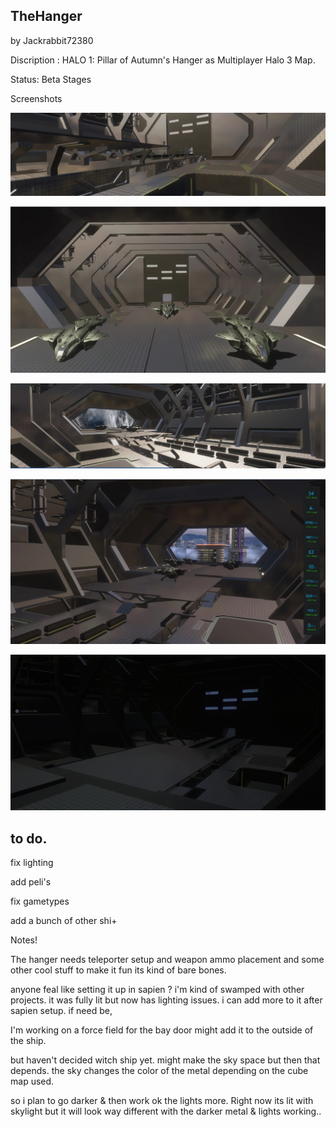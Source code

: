 ## TheHanger

by Jackrabbit72380

Discription : HALO 1: Pillar of Autumn's Hanger as Multiplayer Halo 3 Map.

Status: Beta Stages

Screenshots

![Screenshot](https://github.com/jackrabbit72380/Ho4kmmm/blob/master/common/H3EK/tags/levels/multi/thehanger/previews/preview0.jpg)

![Screenshot](https://github.com/jackrabbit72380/Ho4kmmm/blob/master/common/H3EK/tags/levels/multi/thehanger/previews/preview1.jpg)

![Screenshot](https://github.com/jackrabbit72380/Ho4kmmm/blob/master/common/H3EK/tags/levels/multi/thehanger/previews/preview2.jpg)

![Screenshot](https://github.com/jackrabbit72380/Ho4kmmm/blob/master/common/H3EK/tags/levels/multi/thehanger/previews/preview3.jpg)

![Screenshot](https://github.com/jackrabbit72380/Ho4kmmm/blob/master/common/H3EK/tags/levels/multi/thehanger/previews/preview.jpg)

## to do.

fix lighting

add peli's

fix gametypes

add a bunch of other shi+

Notes!

The hanger needs teleporter setup and weapon ammo placement and some other cool stuff to make it fun its kind of bare bones.

anyone feal like setting it up in sapien ? i'm kind of swamped with other projects. it was fully lit but now has lighting issues. i can add more to it after sapien setup. if need be,

I'm working on a force field for the bay door might add it to the outside of the ship.

but haven't decided witch ship yet. might make the sky space but then that depends. the sky changes the color of the metal depending on the cube map used.

so i plan to go darker & then work ok the lights more. Right now its lit with skylight but it will look way different with the darker metal & lights working.. 
